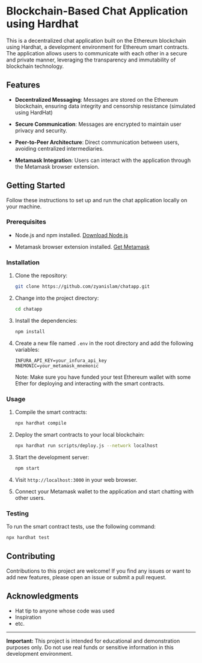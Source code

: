 # Blockchain-Based Chat Application using Hardhat

This is a decentralized chat application built on the Ethereum blockchain using Hardhat, a development environment for Ethereum smart contracts. The application allows users to communicate with each other in a secure and private manner, leveraging the transparency and immutability of blockchain technology.

## Features

- **Decentralized Messaging**: Messages are stored on the Ethereum blockchain, ensuring data integrity and censorship resistance (simulated using HardHat)

- **Secure Communication**: Messages are encrypted to maintain user privacy and security.

- **Peer-to-Peer Architecture**: Direct communication between users, avoiding centralized intermediaries.

- **Metamask Integration**: Users can interact with the application through the Metamask browser extension.

## Getting Started

Follow these instructions to set up and run the chat application locally on your machine.

### Prerequisites

- Node.js and npm installed. [Download Node.js](https://nodejs.org/en/download/)

- Metamask browser extension installed. [Get Metamask](https://metamask.io/)

### Installation

1. Clone the repository:
   ```bash
   git clone https://github.com/zyanislam/chatapp.git
   ```

2. Change into the project directory:
   ```bash
   cd chatapp
   ```

3. Install the dependencies:
   ```bash
   npm install
   ```

4. Create a new file named `.env` in the root directory and add the following variables:

   ```env
   INFURA_API_KEY=your_infura_api_key
   MNEMONIC=your_metamask_mnemonic
   ```

   Note: Make sure you have funded your test Ethereum wallet with some Ether for deploying and interacting with the smart contracts.

### Usage

1. Compile the smart contracts:
   ```bash
   npx hardhat compile
   ```

2. Deploy the smart contracts to your local blockchain:
   ```bash
   npx hardhat run scripts/deploy.js --network localhost
   ```

3. Start the development server:
   ```bash
   npm start
   ```

4. Visit `http://localhost:3000` in your web browser.

5. Connect your Metamask wallet to the application and start chatting with other users.

### Testing

To run the smart contract tests, use the following command:

```bash
npx hardhat test
```

## Contributing

Contributions to this project are welcome! If you find any issues or want to add new features, please open an issue or submit a pull request.

## Acknowledgments

- Hat tip to anyone whose code was used
- Inspiration
- etc.

---

**Important:** This project is intended for educational and demonstration purposes only. Do not use real funds or sensitive information in this development environment.
